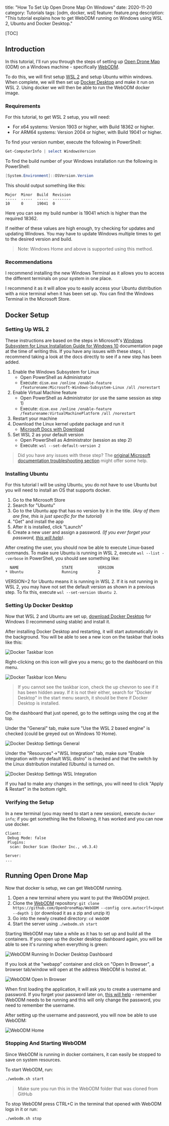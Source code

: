 title: "How To Set Up Open Drone Map On Windows"
date: 2020-11-20
category: Tutorials
tags: [odm, docker, wsl]
feature: feature.png
description: "This tutorial explains how to get WebODM running on Windows using WSL 2, Ubuntu and Docker Desktop."

[TOC]

## Introduction
In this tutorial, I'll run you through the steps of setting up [Open Drone Map](https://www.opendronemap.org/) (ODM) on a Windows machine - specifically [WebODM](https://github.com/OpenDroneMap/WebODM).

To do this, we will first setup [WSL 2](https://docs.microsoft.com/en-us/windows/wsl/compare-versions) and setup Ubuntu within windows. When complete, we will then set up [Docker Desktop](https://www.docker.com/products/docker-desktop) and make it run on WSL 2. Using docker we will then be able to run the WebODM docker image.

### Requirements
For this tutorial, to get WSL 2 setup, you will need:

- For x64 systems: Version 1903 or higher, with Build 18362 or higher.
- For ARM64 systems: Version 2004 or higher, with Build 19041 or higher.
    
To find your version number, execute the following in PowerShell:

```powershell
Get-ComputerInfo | select WindowsVersion
```
   
To find the build number of your Windows installation run the following in PowerShell:
 
```powershell
[System.Environment]::OSVersion.Version
```

This should output something like this:

```text
Major  Minor  Build  Revision
-----  -----  -----  --------
10     0      19041  0
```

Here you can see my build number is 19041 which is higher than the required 18362.

If neither of these values are high enough, try checking for updates and updating Windows. You may have to update Windows multiple times to get to the desired version and build.

> Note: Windows Home and above is supported using this method.

### Recommendations
I recommend installing the new Windows Terminal as it allows you to access the different terminals on your system in one place. 

I recommend it as it will allow you to easily access your Ubuntu distribution with a nice terminal when it has been set up. You can find the Windows Terminal in the Microsoft Store.

## Docker Setup

### Setting Up WSL 2
These instructions are based on the steps in Microsoft's [Windows Subsystem for Linux Installation Guide for Windows 10](https://docs.microsoft.com/en-us/windows/wsl/install-win10) documentation page at the time of writing this. If you have any issues with these steps, I recommend taking a look at the docs directly to see if a new step has been added.

1. Enable the Windows Subsystem for Linux
    - Open PowerShell as Administrator
    - Execute: `dism.exe /online /enable-feature /featurename:Microsoft-Windows-Subsystem-Linux /all /norestart`
2. Enable Virtual Machine feature
    - Open PowerShell as Administrator (or use the same session as step 1)
    - Execute: `dism.exe /online /enable-feature /featurename:VirtualMachinePlatform /all /norestart`
3. Restart your machine
4. Download the Linux kernel update package and run it
    - [Microsoft Docs with Download](https://docs.microsoft.com/en-us/windows/wsl/install-win10#step-4---download-the-linux-kernel-update-package)
5. Set WSL 2 as your default version
    - Open PowerShell as Administrator (session as step 2)
    - Execute: `wsl --set-default-version 2`
    
> Did you have any issues with these step? The [original Microsoft documentation troubleshooting section](https://docs.microsoft.com/en-us/windows/wsl/install-win10#troubleshooting-installation) might offer some help.

### Installing Ubuntu
For this tutorial I will be using Ubuntu, you do not have to use Ubuntu but you will need to install an OS that supports docker.

1. Go to the Microsoft Store
2. Search for "Ubuntu"
3. Go to the Ubuntu app that has no version by it in the title. *(Any of them are fine, this is just specific for the tutorial)*
4. "Get" and install the app
5. After it is installed, click "Launch"
6. Create a new user and assign a password. *(If you ever forget your password, [this will help](https://docs.microsoft.com/en-us/windows/wsl/user-support#forgot-your-password))*.

After creating the user, you should now be able to execute Linux-based commands. To make sure Ubuntu is running in WSL 2, execute `wsl --list --verbose` in PowerShell, you should see something like:

```text
  NAME                   STATE           VERSION
* Ubuntu                 Running         2
```

VERSION=2 for Ubuntu means it is running in WSL 2. If it is not running in WSL 2, you may have not set the default version as shown in a previous step. To fix this, execute `wsl --set-version Ubuntu 2`.

### Setting Up Docker Desktop
Now that WSL 2 and Ubuntu are set up, [download Docker Desktop](https://www.docker.com/products/docker-desktop) for Windows (I recommend using stable) and install it.

After installing Docker Desktop and restarting, it will start automatically in the background. You will be able to see a new icon on the taskbar that looks like this:

![Docker Taskbar Icon](/posts/how-to-set-up-open-drone-map-on-windows/docker-taskbar-icon.png)

Right-clicking on this icon will give you a menu; go to the dashboard on this menu.

![Docker Taskbar Icon Menu](/posts/how-to-set-up-open-drone-map-on-windows/docker-taskbar-icon-menu.png)

> If you cannot see the taskbar icon, check the up chevron to see if it has been hidden away. If it is not their either, search for "Docker Desktop" in the start menu search, it should be there if Docker Desktop is installed.

On the dashboard that just opened, go to the settings using the cog at the top.

Under the "General" tab, make sure "Use the WSL 2 based engine" is checked (could be greyed out on Windows 10 Home). 

![Docker Desktop Settings General](/posts/how-to-set-up-open-drone-map-on-windows/docker-desktop-settings-general.png)

Under the "Resources"->"WSL Integration" tab, make sure "Enable integration with my default WSL distro" is checked and that the switch by the Linux distribution installed (Ubuntu) is turned on.

![Docker Desktop Settings WSL Integration](/posts/how-to-set-up-open-drone-map-on-windows/docker-desktop-settings-wsl-integration.png)

If you had to make any changes in the settings, you will need to click "Apply & Restart" in the bottom right.

### Verifying the Setup
In a new terminal (you may need to start a new session), execute `docker info`; if you get something like the following, it has worked and you can now use docker.

```text
Client:
 Debug Mode: false
 Plugins:
  scan: Docker Scan (Docker Inc., v0.3.4)

Server:
...
```

## Running Open Drone Map

Now that docker is setup, we can get WebODM running.

1. Open a new terminal where you want to put the WebODM project.
2. Clone the [WebODM](https://github.com/OpenDroneMap/WebODM) repository: `git clone https://github.com/OpenDroneMap/WebODM --config core.autocrlf=input --depth 1` (or download it as a zip and unzip it)
3. Go into the newly created directory: `cd WebODM`
4. Start the server using `./webodm.sh start`

Starting WebODM may take a while as it has to set up and build all the containers. If you open up the docker desktop dashboard again, you will be able to see it's running when everything is green:

![WebODM Running In Docker Desktop Dashboard](/posts/how-to-set-up-open-drone-map-on-windows/webodm-running-in-docker.png)

If you look at the "webapp" container and click on "Open In Browser", a browser tab/window will open at the address WebODM is hosted at.

![WebODM Open In Browser](/posts/how-to-set-up-open-drone-map-on-windows/webodm-open-in-browser.png)

When first loading the application, it will ask you to create a username and password. If you forget your password later on, [this will help](https://github.com/OpenDroneMap/WebODM#reset-password) - remember WebODM needs to be running and this will only change the password, you need to remember the username.

After setting up the username and password, you will now be able to use WebODM:

![WebODM Home](/posts/how-to-set-up-open-drone-map-on-windows/webodm-home.png)

### Stopping And Starting WebODM
Since WebODM is running in docker containers, it can easily be stopped to save on system resources.

To start WebODM, run:

```bash
./webodm.sh start
```

> Make sure you run this in the WebODM folder that was cloned from GitHub

To stop WebODM press CTRL+C in the terminal that opened with WebODM logs in it or run:

```bash
./webodm.sh stop
```
